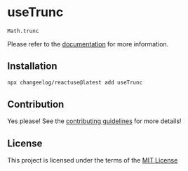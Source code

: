 # useTrunc

`Math.trunc`

Please refer to the [documentation](#) for more information.

## Installation

```bash
npx changeelog/reactuse@latest add useTrunc
```

## Contribution

Yes please! See the [contributing guidelines](#) for more details!

## License

This project is licensed under the terms of the [MIT License](/LICENSE)
